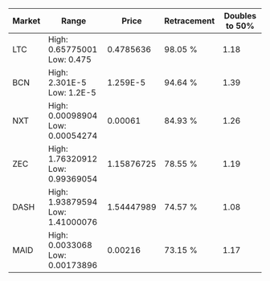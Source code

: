 | Market | Range | Price| Retracement | Doubles to 50% |
| --- | --- | --- | --- | --- |
| LTC | High: 0.65775001<br />Low: 0.475 | 0.4785636 | 98.05 % | 1.18 |
| BCN | High: 2.301E-5<br />Low: 1.2E-5 | 1.259E-5 | 94.64 % | 1.39 |
| NXT | High: 0.00098904<br />Low: 0.00054274 | 0.00061 | 84.93 % | 1.26 |
| ZEC | High: 1.76320912<br />Low: 0.99369054 | 1.15876725 | 78.55 % | 1.19 |
| DASH | High: 1.93879594<br />Low: 1.41000076 | 1.54447989 | 74.57 % | 1.08 |
| MAID | High: 0.0033068<br />Low: 0.00173896 | 0.00216 | 73.15 % | 1.17 |
